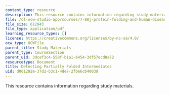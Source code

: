 ```yaml
---
content_type: resource
description: This resource contains information regarding study materials.
file: /ol-ocw-studio-app/courses/7-88j-protein-folding-and-human-disease-spring-2015/d001292e37d2b3c14de72fbe6cb4003d_MIT7_88JS15_Detecting.pdf
file_size: 612943
file_type: application/pdf
learning_resource_types: []
license: https://creativecommons.org/licenses/by-nc-sa/4.0/
ocw_type: OCWFile
parent_title: Study Materials
parent_type: CourseSection
parent_uid: 3dcef3c4-558f-b1a1-6454-3df57ecd8a72
resourcetype: Document
title: Detecting Partially Folded Intermediates
uid: d001292e-37d2-b3c1-4de7-2fbe6cb4003d
---
```

This resource contains information regarding study materials.